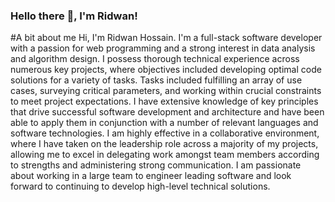 ### Hello there 👋, I'm Ridwan!

<!--
**airwick989/airwick989** is a ✨ _special_ ✨ repository because its `README.md` (this file) appears on your GitHub profile.

Here are some ideas to get you started:

- 🔭 I’m currently working on ...
- 🌱 I’m currently learning ...
- 👯 I’m looking to collaborate on ...
- 🤔 I’m looking for help with ...
- 💬 Ask me about ...
- 📫 How to reach me: ...
- 😄 Pronouns: ...
- ⚡ Fun fact: ...
-->

#A bit about me
Hi, I'm Ridwan Hossain. I'm a full-stack software developer with a passion for web programming and a strong interest in data analysis and algorithm design. I possess thorough technical experience across numerous key projects, where objectives included developing optimal code solutions for a variety of tasks. Tasks included fulfilling an array of use cases, surveying critical parameters, and working within crucial constraints to meet project expectations. I have extensive knowledge of key principles that drive successful software development and architecture and have been able to apply them in conjunction with a number of relevant languages and software technologies. I am highly effective in a collaborative environment, where I have taken on the leadership role across a majority of my projects, allowing me to excel in delegating work amongst team members according to strengths and administering strong communication. I am passionate about working in a large team to engineer leading software and look forward to continuing to develop high-level technical solutions.
